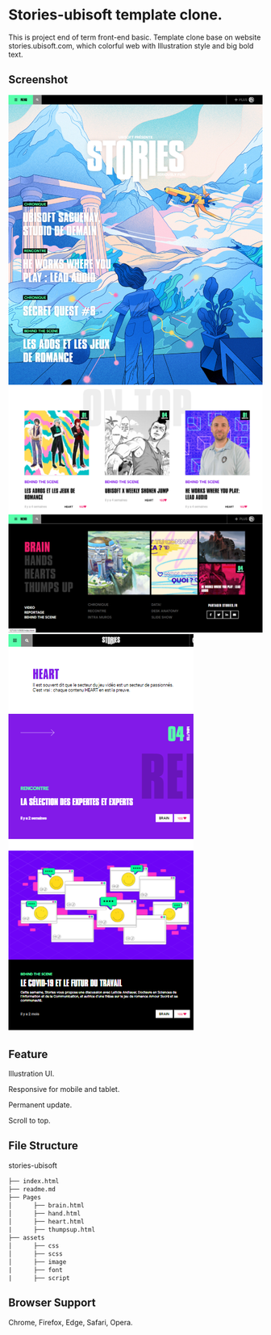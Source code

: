 # Stories-ubisoft template clone.

This is project end of term front-end basic. Template clone base on website stories.ubisoft.com, which colorful web with Illustration style and big bold text.

## Screenshot
![](/assets/image/demo1.png)
![](/assets/image/demo2.png)
![](/assets/image/demo3.png)
                                  ![](/assets/image/demo6.png)             
## Feature
Illustration UI.

Responsive for mobile and tablet.

Permanent update.

Scroll to top.

## File Structure
stories-ubisoft
```
├── index.html
├── readme.md
├── Pages
│      ├── brain.html
│      ├── hand.html
│      ├── heart.html 
|      ├── thumpsup.html
├── assets
│      ├── css
│      ├── scss
│      ├── image
|      ├── font
|      ├── script
```
## Browser Support
Chrome, 
Firefox, 
Edge, 
Safari, 
Opera.
